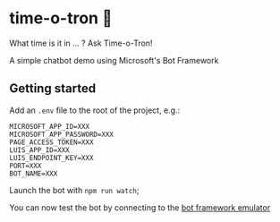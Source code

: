 # time-o-tron 🤖

What time is it in ... ? Ask Time-o-Tron!

A simple chatbot demo using Microsoft's Bot Framework

## Getting started

Add an `.env` file to the root of the project, e.g.:

```
MICROSOFT_APP_ID=XXX
MICROSOFT_APP_PASSWORD=XXX
PAGE_ACCESS_TOKEN=XXX
LUIS_APP_ID=XXX
LUIS_ENDPOINT_KEY=XXX
PORT=XXX
BOT_NAME=XXX
```

Launch the bot with `npm run watch`;

You can now test the bot by connecting to the [bot framework emulator](https://docs.microsoft.com/en-us/azure/bot-service/bot-service-debug-emulator?view=azure-bot-service-4.0)
